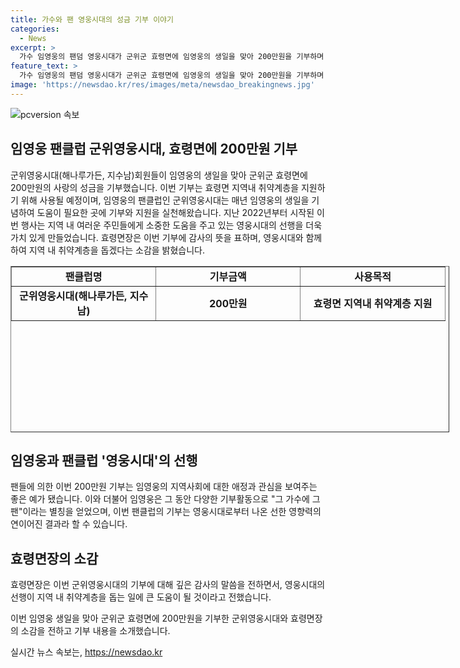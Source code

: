 ```yaml
---
title: 가수와 팬 영웅시대의 성금 기부 이야기
categories:
  - News
excerpt: >
  가수 임영웅의 팬덤 영웅시대가 군위군 효령면에 임영웅의 생일을 맞아 200만원을 기부하며 선행을 이어가고 있다. 이번 기부는 효령면 지역내 취약계층을 지원하기 위해 사용될 예정이다. 지난 2022년부터 매년 임영웅의 생일을 기념하여 기부와 지원 활동을 펼치고 있는 영웅시대는 또한 임영웅 역시 많은 기부활동으로 그 가수에 그 팬이라는 별칭을 얻고 있다. 박경원 효령면장은 영웅시대에게 깊은 감사를 표시하며 선한 영향력을 이어가겠다고 밝혔다.
feature_text: >
  가수 임영웅의 팬덤 영웅시대가 군위군 효령면에 임영웅의 생일을 맞아 200만원을 기부하며 선행을 이어가고 있다. 이번 기부는 효령면 지역내 취약계층을 지원하기 위해 사용될 예정이다. 지난 2022년부터 매년 임영웅의 생일을 기념하여 기부와 지원 활동을 펼치고 있는 영웅시대는 또한 임영웅 역시 많은 기부활동으로 그 가수에 그 팬이라는 별칭을 얻고 있다. 박경원 효령면장은 영웅시대에게 깊은 감사를 표시하며 선한 영향력을 이어가겠다고 밝혔다.
image: 'https://newsdao.kr/res/images/meta/newsdao_breakingnews.jpg'
---
```


<p><img src="https://newsdao.kr/res/images/meta/newsdao_breakingnews.jpg" alt="pcversion 속보" /></p>

<h2 data-ke-size="size26">임영웅 팬클럽 군위영웅시대, 효령면에 200만원 기부</h2>

<p>군위영웅시대(해나루가든, 지수남)회원들이 임영웅의 생일을 맞아 군위군 효령면에 200만원의 사랑의 성금을 기부했습니다. 이번 기부는 효령면 지역내 취약계층을 지원하기 위해 사용될 예정이며, 임영웅의 팬클럽인 군위영웅시대는 매년 임영웅의 생일을 기념하여 도움이 필요한 곳에 기부와 지원을 실천해왔습니다. 지난 2022년부터 시작된 이번 행사는 지역 내 여러운 주민들에게 소중한 도움을 주고 있는 영웅시대의 선행을 더욱 가치 있게 만들었습니다. 효령면장은 이번 기부에 감사의 뜻을 표하며, 영웅시대와 함께하여 지역 내 취약계층을 돕겠다는 소감을 밝혔습니다. </p>

<p data-ke-size="size16"> </p>

<table style="width: 702px; height: 266px;" border="1">
<tbody>
<tr>
<td style="text-align: center; width: 214.156px; height: 24px;"><b>팬클럽명</b></td>
<td style="text-align: center; width: 214.156px; height: 24px;"><b>기부금액</b></td>
<td style="text-align: center; width: 214.688px; height: 24px;"><b>사용목적</b></td>
</tr>
<tr>
<td style="text-align: center; height: 17px;"><b>군위영웅시대(해나루가든, 지수남)</b></td>
<td style="text-align: center; height: 17px;"><b>200만원</b></td>
<td style="text-align: center; height: 17px;"><b>효령면 지역내 취약계층 지원</b></td>
</tr>
</tbody>
</table>

<p data-ke-size="size16"> </p>

<h2 data-ke-size="size26">임영웅과 팬클럽 '영웅시대'의 선행</h2>

<p>팬들에 의한 이번 200만원 기부는 임영웅의 지역사회에 대한 애정과 관심을 보여주는 좋은 예가 됐습니다. 이와 더불어 임영웅은 그 동안 다양한 기부활동으로 "그 가수에 그 팬"이라는 별칭을 얻었으며, 이번 팬클럽의 기부는 영웅시대로부터 나온 선한 영향력의 연이어진 결과라 할 수 있습니다.</p>

<p data-ke-size="size16"> </p>

<h2 data-ke-size="size26">효령면장의 소감</h2>

<p>효령면장은 이번 군위영웅시대의 기부에 대해 깊은 감사의 말씀을 전하면서, 영웅시대의 선행이 지역 내 취약계층을 돕는 일에 큰 도움이 될 것이라고 전했습니다.</p>

<p data-ke-size="size16"> </p>

<p data-ke-size="size16">이번 임영웅 생일을 맞아 군위군 효령면에 200만원을 기부한 군위영웅시대와 효령면장의 소감을 전하고 기부 내용을 소개했습니다. </p>
실시간 뉴스 속보는, <a href="https://newsdao.kr" rel="dofollow">https://newsdao.kr</a>



